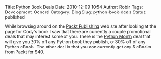 Title: Python Book Deals
Date: 2010-12-09 10:54
Author: Robin
Tags: Development, General
Category: Blog
Slug: python-book-deals
Status: published

While browsing around on the [Packt
Publishing](http://www.packtpub.com/) web site after looking at the page
for Cody's book I saw that there are currently a couple promotional
deals that may interest some of you. There is the [Python
Month](http://www.packtpub.com/article/exclusive-offer-on-python-books)
deal that will give you 20% off any Python book they publish, or 30% off
of any Python eBook.  The other deal is that you can currently get any 5
eBooks from Packt for \$40.

